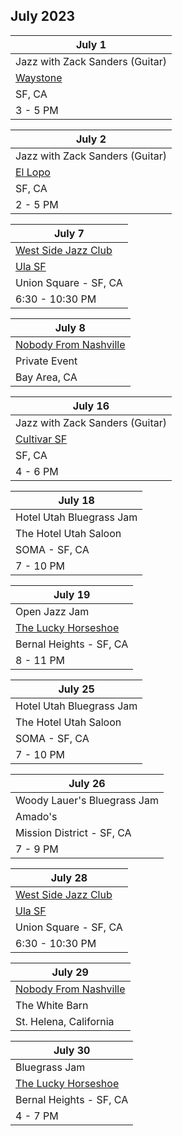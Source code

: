 ## July 2023

| July 1
|-
| Jazz with Zack Sanders (Guitar)
| <a href="https://www.waystonesf.com" target="new">Waystone</a>
| SF, CA
| 3 - 5 PM

| July 2
|-
| Jazz with Zack Sanders (Guitar)
| <a href="https://www.elloposf.com" target="new">El Lopo</a>
| SF, CA
| 2 - 5 PM

| July 7
|-
| <a href="http://westsidejazzclub.com" target="WSJC">West Side Jazz Club</a>
| <a href="https://ulasf.com" target="Ula">Ula SF</a>
| Union Square - SF, CA
| 6:30 - 10:30 PM

| July 8
|-
| <a href="https://www.thebash.com/bluegrass/nobodyfromnashville" target="NFN">Nobody From Nashville</a>
| Private Event
| Bay Area, CA

| July 16
|-
| Jazz with Zack Sanders (Guitar)
| <a href="https://www.cultivarwine.com/cultivar-san-francisco/" target="new">Cultivar SF</a>
| SF, CA
| 4 - 6 PM

| July 18
|-
| Hotel Utah Bluegrass Jam
| The Hotel Utah Saloon
| SOMA - SF, CA
| 7 - 10 PM

| July 19
|-
| Open Jazz Jam
| <a href="https://www.theluckyhorseshoebar.com/" target="Shoe">The Lucky Horseshoe</a>
| Bernal Heights - SF, CA
| 8 - 11 PM

| July 25
|-
| Hotel Utah Bluegrass Jam
| The Hotel Utah Saloon
| SOMA - SF, CA
| 7 - 10 PM

| July 26
|-
| Woody Lauer's Bluegrass Jam
| Amado's
| Mission District - SF, CA
| 7 - 9 PM

| July 28
|-
| <a href="http://westsidejazzclub.com" target="WSJC">West Side Jazz Club</a>
| <a href="https://ulasf.com" target="Ula">Ula SF</a>
| Union Square - SF, CA
| 6:30 - 10:30 PM

| July 29
|-
| <a href="https://www.thebash.com/bluegrass/nobodyfromnashville" target="NFN">Nobody From Nashville</a>
| The White Barn
| St. Helena, California

| July 30
|-
| Bluegrass Jam
| <a href="https://www.theluckyhorseshoebar.com/" target="Shoe">The Lucky Horseshoe</a>
| Bernal Heights - SF, CA
| 4 - 7 PM
